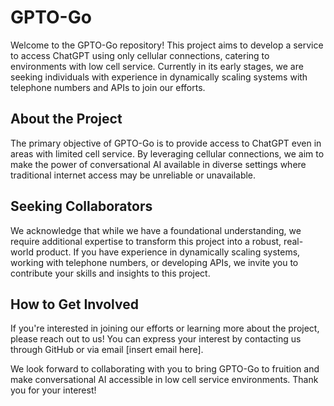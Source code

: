 # GPTO-Go

Welcome to the GPTO-Go repository! This project aims to develop a service to access ChatGPT using only cellular connections, catering to environments with low cell service. Currently in its early stages, we are seeking individuals with experience in dynamically scaling systems with telephone numbers and APIs to join our efforts.

## About the Project

The primary objective of GPTO-Go is to provide access to ChatGPT even in areas with limited cell service. By leveraging cellular connections, we aim to make the power of conversational AI available in diverse settings where traditional internet access may be unreliable or unavailable.

## Seeking Collaborators

We acknowledge that while we have a foundational understanding, we require additional expertise to transform this project into a robust, real-world product. If you have experience in dynamically scaling systems, working with telephone numbers, or developing APIs, we invite you to contribute your skills and insights to this project.

## How to Get Involved

If you're interested in joining our efforts or learning more about the project, please reach out to us! You can express your interest by contacting us through GitHub or via email [insert email here].

We look forward to collaborating with you to bring GPTO-Go to fruition and make conversational AI accessible in low cell service environments. Thank you for your interest!
